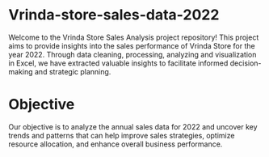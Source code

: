 
# Vrinda-store-sales-data-2022
Welcome to the Vrinda Store Sales Analysis project repository! This project aims to provide insights into the sales performance of Vrinda Store for the year 2022. Through data cleaning, processing, analyzing and visualization in Excel, we have extracted valuable insights to facilitate informed decision-making and strategic planning.

# Objective
Our objective is to analyze the annual sales data for 2022 and uncover key trends and patterns that can help improve sales strategies, optimize resource allocation, and enhance overall business performance.

